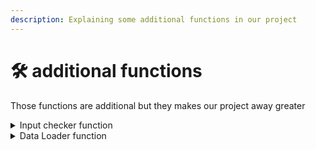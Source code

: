 ```yaml
---
description: Explaining some additional functions in our project
---
```


# 🛠 additional functions

Those functions are additional but they makes our project away greater

<details>

<summary>Input checker function</summary>



</details>

<details>

<summary>Data Loader function</summary>



</details>
